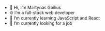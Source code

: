 - 👋 Hi, I’m Martynas Gailius
- 🌐 I’m a full-stack web developer
- 🌱 I’m currently learning JavaScript and React
- 👀 I’m currently looking for a job

<!---
mgailius/mgailius is a ✨ special ✨ repository because its `README.md` (this file) appears on your GitHub profile.
You can click the Preview link to take a look at your changes.
--->
